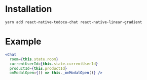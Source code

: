 # Installation
```
yarn add react-native-todocu-chat react-native-linear-gradient
```

# Example
```jsx
<Chat 
  room={this.state.room} 
  currentUserId={this.state.currentUserId} 
  productId={this.productId} 
  onModalOpen={() => this._onModalOpen()} />
```